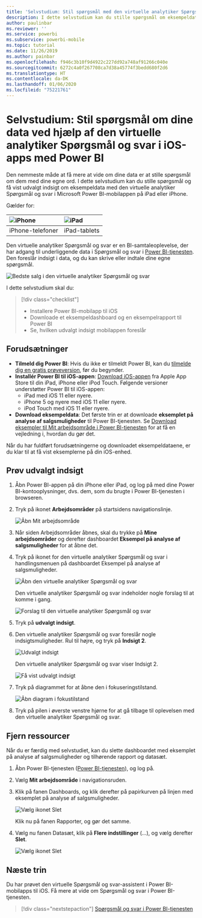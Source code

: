 ```yaml
---
title: 'Selvstudium: Stil spørgsmål med den virtuelle analytiker Spørgsmål og svar i iOS-apps'
description: I dette selvstudium kan du stille spørgsmål om eksempeldata med dine egne ord ved hjælp af den virtuelle analytiker Spørgsmål og svar i Power BI-mobilappen på din iOS-enhed.
author: paulinbar
ms.reviewer: ''
ms.service: powerbi
ms.subservice: powerbi-mobile
ms.topic: tutorial
ms.date: 11/26/2019
ms.author: painbar
ms.openlocfilehash: f946c3b10f9d4922c227dd92a748af91266c040e
ms.sourcegitcommit: 6272c4a0f267708ca7d38a45774f3bedd680f2d6
ms.translationtype: HT
ms.contentlocale: da-DK
ms.lasthandoff: 01/06/2020
ms.locfileid: "75221761"
---
```

# <a name="tutorial-ask-questions-about-your-data-with-the-qa-virtual-analyst-in-the-power-bi-ios-apps"></a>Selvstudium: Stil spørgsmål om dine data ved hjælp af den virtuelle analytiker Spørgsmål og svar i iOS-apps med Power BI

Den nemmeste måde at få mere at vide om dine data er at stille spørgsmål om dem med dine egne ord. I dette selvstudium kan du stille spørgsmål og få vist udvalgt indsigt om eksempeldata med den virtuelle analytiker Spørgsmål og svar i Microsoft Power BI-mobilappen på iPad eller iPhone. 

Gælder for:

| ![iPhone](./media/tutorial-mobile-apps-ios-qna/iphone-logo-50-px.png) | ![iPad](./media/tutorial-mobile-apps-ios-qna/ipad-logo-50-px.png) |
|:--- |:--- |
| iPhone-telefoner |iPad-tablets |

Den virtuelle analytiker Spørgsmål og svar er en BI-samtaleoplevelse, der har adgang til underliggende data i Spørgsmål og svar i [Power BI-tjenesten](https://powerbi.com). Den foreslår indsigt i data, og du kan skrive eller indtale dine egne spørgsmål.

![Bedste salg i den virtuelle analytiker Spørgsmål og svar](./media/tutorial-mobile-apps-ios-qna/power-bi-ios-q-n-a-top-sale-intro.png)

I dette selvstudium skal du:

> [!div class="checklist"]
> * Installere Power BI-mobilapp til iOS
> * Downloade et eksempeldashboard og en eksempelrapport til Power BI
> * Se, hvilken udvalgt indsigt mobilappen foreslår

## <a name="prerequisites"></a>Forudsætninger

* **Tilmeld dig Power BI**: Hvis du ikke er tilmeldt Power BI, kan du [tilmelde dig en gratis prøveversion](https://app.powerbi.com/signupredirect?pbi_source=web), før du begynder.
* **Installér Power BI til iOS-appen**: [Download iOS-appen](https://apps.apple.com/app/microsoft-power-bi/id929738808) fra Apple App Store til din iPad, iPhone eller iPod Touch. Følgende versioner understøtter Power BI til iOS-appen:
  * iPad med iOS 11 eller nyere.
  * iPhone 5 og nyere med iOS 11 eller nyere. 
  * iPod Touch med iOS 11 eller nyere.
* **Download eksempeldata**: Det første trin er at downloade **eksemplet på analyse af salgsmuligheder** til Power BI-tjenesten. Se [Download eksempler til Mit arbejdsområde i Power BI-tjenesten](./mobile-apps-download-samples.md) for at få en vejledning i, hvordan du gør det.


Når du har fuldført forudsætningerne og downloadet eksempeldataene, er du klar til at få vist eksemplerne på din iOS-enhed.

## <a name="try-featured-insights"></a>Prøv udvalgt indsigt
1. Åbn Power BI-appen på din iPhone eller iPad, og log på med dine Power BI-kontooplysninger, dvs. dem, som du brugte i Power BI-tjenesten i browseren.

2. Tryk på ikonet **Arbejdsområder** på startsidens navigationslinje.

    ![Åbn Mit arbejdsområde](./media/tutorial-mobile-apps-ios-qna/power-bi-qna-open-myworkspace.png)

3. Når siden Arbejdsområder åbnes, skal du trykke på **Mine arbejdsområder** og derefter dashboardet **Eksempel på analyse af salgsmuligheder** for at åbne det.


3. Tryk på ikonet for den virtuelle analytiker Spørgsmål og svar i handlingsmenuen på dashboardet Eksempel på analyse af salgsmuligheder.

    ![Åbn den virtuelle analytiker Spørgsmål og svar](./media/tutorial-mobile-apps-ios-qna/power-bi-qna-open-qna.png)

    Den virtuelle analytiker Spørgsmål og svar indeholder nogle forslag til at komme i gang.

    ![Forslag til den virtuelle analytiker Spørgsmål og svar](./media/tutorial-mobile-apps-ios-qna/power-bi-qna-suggestions.png)

3. Tryk på **udvalgt indsigt**.

4. Den virtuelle analytiker Spørgsmål og svar foreslår nogle indsigtsmuligheder. Rul til højre, og tryk på **Indsigt 2**.

    ![Udvalgt indsigt](./media/tutorial-mobile-apps-ios-qna/power-bi-ios-qna-suggest-insight-2.png)

   Den virtuelle analytiker Spørgsmål og svar viser Indsigt 2.

    ![Få vist udvalgt indsigt](./media/tutorial-mobile-apps-ios-qna/power-bi-ios-qna-show-insight-2.png)

5. Tryk på diagrammet for at åbne den i fokuseringstilstand.

    ![Åbn diagram i fokustilstand](./media/tutorial-mobile-apps-ios-qna/power-bi-ios-qna-open-insight-2.png)

6. Tryk på pilen i øverste venstre hjørne for at gå tilbage til oplevelsen med den virtuelle analytiker Spørgsmål og svar.

## <a name="clean-up-resources"></a>Fjern ressourcer

Når du er færdig med selvstudiet, kan du slette dashboardet med eksemplet på analyse af salgsmuligheder og tilhørende rapport og datasæt.

1. Åbn Power BI-tjenesten ([Power BI-tjenesten](https://app.powerbi.com)), og log på.

2. Vælg **Mit arbejdsområde** i navigationsruden.

3. Klik på fanen Dashboards, og klik derefter på papirkurven på linjen med eksemplet på analyse af salgsmuligheder.

    ![Vælg ikonet Slet](./media/tutorial-mobile-apps-ios-qna/power-bi-tutorial-mobile-apps-ios-qna-delete-opportunity-analysis-sample.png)

    Klik nu på fanen Rapporter, og gør det samme.

4. Vælg nu fanen Datasæt, klik på **Flere indstillinger** (...), og vælg derefter **Slet**.

    ![Vælg ikonet Slet](./media/tutorial-mobile-apps-ios-qna/power-bi-tutorial-mobile-apps-ios-qna-delete-opportunity-analysis-sample-datasets.png)

## <a name="next-steps"></a>Næste trin

Du har prøvet den virtuelle Spørgsmål og svar-assistent i Power BI-mobilapps til iOS. Få mere at vide om Spørgsmål og svar i Power BI-tjenesten.
> [!div class="nextstepaction"]
> [Spørgsmål og svar i Power BI-tjenesten](../end-user-q-and-a.md)